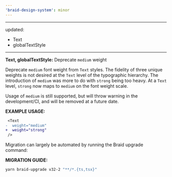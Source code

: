 ```yaml
---
'braid-design-system': minor
---
```


---
updated:
  - Text
  - globalTextStyle
---

**Text, globalTextStyle:** Deprecate `medium` weight

Deprecate `medium` font weight from `Text` styles.
The fidelity of three unique weights is not desired at the `Text` level of the typographic hierarchy.
The introduction of `medium` was more to do with `strong` being too heavy.
At a `Text` level, `strong` now maps to `medium` on the font weight scale.

Usage of `medium` is still supported, but will throw warning in the development/CI, and will be removed at a future date.

**EXAMPLE USAGE:**
```diff
 <Text
-  weight="medium"
+  weight="strong"
 />
```

Migration can largely be automated by running the Braid upgrade command:

**MIGRATION GUIDE:**
```bash
yarn braid-upgrade v32-2 "**/*.{ts,tsx}"
```
